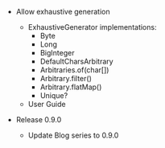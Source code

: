 -  Allow exhaustive generation
   - ExhaustiveGenerator implementations:
     - Byte
     - Long
     - BigInteger
     - DefaultCharsArbitrary
     - Arbitraries.of(char[])
     - Arbitrary.filter()
     - Arbitrary.flatMap()
     - Unique?
   - User Guide

- Release 0.9.0
    - Update Blog series to 0.9.0


